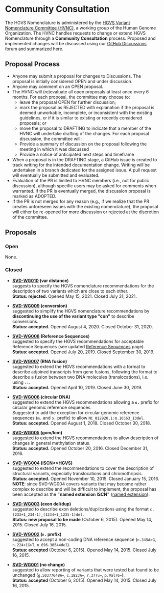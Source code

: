 # Community Consultation

The HGVS Nomenclature is administered by the [HGVS Variant Nomenclature Committee (HVNC)](../hvnc.md), a working group of the Human Genome Organization.
The HVNC handles requests to change or extend HGVS Nomenclature through a **Community Consultation** process.
Proposed and implemented changes will be discussed using our [GitHub Discussions](https://github.com/HGVSnomenclature/hgvs-nomenclature/discussions) forum and summarized here.

## Proposal Process

- Anyone may submit a proposal for changes to Discussions.
  The proposal is initially considered OPEN and under discussion.
- Anyone may comment on an OPEN proposal.
- The HVNC will (re)evaluate all open proposals at least once every 6 months.
  For each proposal, the committee may choose to:
    - leave the proposal OPEN for further discussion;
    - mark the proposal as REJECTED with explanation if the proposal is deemed unworkable, incomplete, or inconsistent with the existing guidelines, or if it is similar to existing or recently considered proposals; or
    - move the proposal to DRAFTING to indicate that a member of the HVNC will undertake drafting of the changes.
  For each proposal discussion, the committee will:
    - Provide a summary of discussion on the proposal following the meeting in which it was discussed
    - Provide a notice of anticipated next steps and timeframe
- When a proposal is in the DRAFTING stage, a GitHub issue is created to track writing for the intended documentation change.
  Writing will be undertaken in a branch dedicated for the assigned issue.
  A pull request will eventually be submitted and evaluated.
- Evaluation of the PR is limited to HVNC members (i.e., not for public discussion), although specific users may be asked for comments when warranted.
  If the PR is eventually merged, the discussion proposal is marked as ADOPTED.
- If the PR is not merged for any reason (e.g., if we realize that the PR creates unforeseen issues with the existing nomenclature), the proposal will either be re-opened for more discussion or rejected at the discretion of the committee.

## Proposals

### Open

None.

### Closed

- **[SVD-WG010](SVD-WG010.md) (var distance)**<br>
  suggests to specify the HGVS nomenclature recommendations for the description of two variants which are close to each other.<br>
  **Status: rejected.** Opened May 15, 2021. Closed July 31, 2021.

- **[SVD-WG009](SVD-WG009.md) (conversion)**<br>
  suggested to simplify the HGVS nomenclature recommendations by **discontinuing the use of the variant type "con"** to describe conversions.<br>
  **Status: accepted.** Opened August 4, 2020. Closed October 31, 2020.

- **[SVD-WG008](SVD-WG008.md) (Reference Sequences)**<br>
  suggested to specify the HGVS recommendations for acceptable Reference Sequences (see updated [Reference Sequences](../background/refseq.md) page).<br>
  **Status: accepted.** Opened July 20, 2019. Closed September 30, 2019.

- **[SVD-WG007](SVD-WG007.md) (RNA fusion)**<br>
  suggested to extend the HGVS recommendations with a format to describe adjoined transcripts from gene fusions, following the format to describe a fusion between two DNA molecules (translocations), i.e. using `::`.<br>
  **Status: accepted.** Opened April 10, 2019. Closed June 30, 2019.

- **[SVD-WG006](SVD-WG006.md) (circular DNA)**<br>
  suggested to extend the HGVS recommendations allowing a **`o.`** prefix for circular genomic reference sequences.<br>
  Suggested to add the exception for circular genomic reference sequences (`m.` and `o.` prefix) to allow `NC_012920.1:m.16563_13del`.<br>
  **Status: accepted.** Opened August 1, 2018. Closed October 30, 2018.

- **[SVD-WG005](SVD-WG005.md) (gom/lom)**<br>
  suggested to extend the HGVS recommendations to allow description of changes in general methylation status.<br>
  **Status: accepted.** Opened October 20, 2016. Closed December 31, 2016.

- **[SVD-WG004](SVD-WG004.md) (ISCN<>HGVS)**<br>
  suggested to extend the recommendations to cover the description of structural variants, especially translocations and chromothripsis.<br>
  **Status: accepted.** Opened November 10, 2015. Closed January 15, 2016.<br>
  **NOTE**: since SVD-WG004 covers variants that may become rather complex to describe and will be difficult to implement, the proposal has been accepted as the **"named extension ISCN"** ([named extension](../versions/older-versions.md#SVD-WG004)).

- **[SVD-WG003](SVD-WG003.md) (exon del/dup)**<br>
  suggested to describe exon deletions/duplications using the format `c.(233+1_234-1)_(1234+1_1235-1)del`.<br>
  **Status: new proposal to be made** (October 6, 2015). Opened May 14, 2015. Closed July 16, 2015.

- **[SVD-WG002](SVD-WG002.md) (`n.` prefix)**<br>
  suggested to accept a non-coding DNA reference sequence (`n.345A>G`, `n.224+1G>T`, `n.696-38544del`).<br>
  **Status: accepted** (October 6, 2015). Opened May 14, 2015. Closed July 16, 2015.

- **[SVD-WG001](SVD-WG001.md) (no change)**<br>
  suggested to allow reporting of variants that were tested but found to be unchanged (`g.50377648A=`, `c.1823A=`, `r.377u=`, `p.Val76=`).<br>
  **Status: accepted** (October 6, 2015). Opened May 14, 2015. Closed July 16, 2015.
